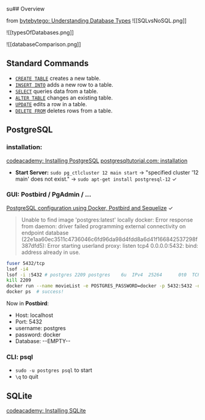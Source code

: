 su## Overview

from [bytebytego: Understanding Database Types](https://blog.bytebytego.com/p/understanding-database-types)
![[SQLvsNoSQL.png]]

![[typesOfDatabases.png]]

![[databaseComparison.png]]

## Standard Commands

- [`CREATE TABLE`](https://www.codecademy.com/resources/docs/sql/commands/create-table?page_ref=catalog) creates a new table.
- [`INSERT INTO`](https://www.codecademy.com/resources/docs/sql/commands/insert-into?page_ref=catalog) adds a new row to a table.
- [`SELECT`](https://www.codecademy.com/resources/docs/sql/commands/select?page_ref=catalog) queries data from a table.
- [`ALTER TABLE`](https://www.codecademy.com/resources/docs/sql/commands/alter-table?page_ref=catalog) changes an existing table.
- [`UPDATE`](https://www.codecademy.com/resources/docs/sql/commands/update?page_ref=catalog) edits a row in a table.
- [`DELETE FROM`](https://www.codecademy.com/resources/docs/sql/commands/delete?page_ref=catalog) deletes rows from a table.

## PostgreSQL

### installation:

[codeacademy: Installing PostgreSQL](https://www.codecademy.com/paths/design-databases-with-postgresql/tracks/what-is-a-database/modules/using-postgresql-on-your-own-computer/articles/installing-and-using-postgresql-locally)
[postgresqltutorial.com: installation](https://www.postgresqltutorial.com/postgresql-getting-started/install-postgresql-linux/)
- **Start Server:** `sudo pg_ctlcluster 12 main start` → "specified cluster '12 main' does not exist." → `sudo apt-get install postgresql-12` ✓
### GUI: Postbird / PgAdmin / ...

[PostgreSQL configuration using Docker, Postbird and Sequelize](https://matheus-beck.github.io/blog/docker/postgresql/postbird/sequelize/2019/09/11/configuring-postgres-docker-postbird-sequelize.html) ✓
> Unable to find image 'postgres:latest' locally
> docker: Error response from daemon: driver failed programming external connectivity on endpoint database (22e1aa60ec3511c4736046c6fd96da98d4fdd8a6d41f166842537298f387dfd5): Error starting userland proxy: listen tcp4 0.0.0.0:5432: bind: address already in use.

``` bash
fuser 5432/tcp
lsof -i4
lsof -i :5432 # postgres 2209 postgres    6u  IPv4  25264      0t0  TCP localhost:postgresql (LISTEN)
kill 2209
docker run --name movieList -e POSTGRES_PASSWORD=docker -p 5432:5432 -d postgres
docker ps  # success!
```

Now in **Postbird**:
- Host: localhost
- Port: 5432
- username: postgres
- password: docker
- Database: --EMPTY--
### CLI: psql
- `sudo -u postgres psql` to start
- `\q` to quit


## SQLite
[codeacademy: Installing SQLite](https://www.codecademy.com/courses/learn-sql/articles/what-is-sqlite)
